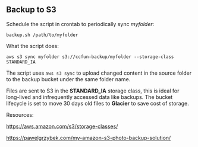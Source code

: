 ## Backup to S3

Schedule the script in crontab to periodically sync *myfolder*:

`
backup.sh /path/to/myfolder
`

What the script does:

`
aws s3 sync myfolder s3://ccfun-backup/myfolder --storage-class STANDARD_IA
`

The script uses `aws s3 sync` to upload changed content in the source folder to the backup bucket under the same folder name.

Files are sent to S3 in the **STANDARD_IA** storage class, this is ideal for long-lived and infrequently accessed data like backups. The bucket lifecycle is set to move 30 days old files to **Glacier** to save cost of storage.

Resources:

https://aws.amazon.com/s3/storage-classes/

https://pawelgrzybek.com/my-amazon-s3-photo-backup-solution/

